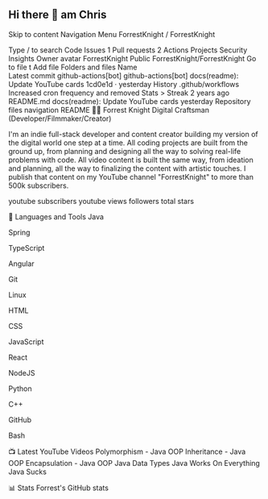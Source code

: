 ## Hi there 👋 am Chris

Skip to content
Navigation Menu
ForrestKnight
/
ForrestKnight

Type / to search
Code
Issues
1
Pull requests
2
Actions
Projects
Security
Insights
Owner avatar
ForrestKnight
Public
ForrestKnight/ForrestKnight
Go to file
t
Add file
Folders and files
Name		
Latest commit
github-actions[bot]
github-actions[bot]
docs(readme): Update YouTube cards
1cd0e1d
 · 
yesterday
History
.github/workflows
Increased cron frequency and removed Stats > Streak
2 years ago
README.md
docs(readme): Update YouTube cards
yesterday
Repository files navigation
README
🏄‍♂️ Forrest Knight
Digital Craftsman (Developer/Filmmaker/Creator)

I'm an indie full-stack developer and content creator building my version of the digital world one step at a time. All coding projects are built from the ground up, from planning and designing all the way to solving real-life problems with code. All video content is built the same way, from ideation and planning, all the way to finalizing the content with artistic touches. I publish that content on my YouTube channel "ForrestKnight" to more than 500k subscribers.

youtube subscribers youtube views followers total stars

🧰 Languages and Tools
Java

Spring

TypeScript

Angular

Git

Linux

HTML

CSS

JavaScript

React

NodeJS

Python

C++

GitHub

Bash


📺 Latest YouTube Videos
Polymorphism - Java OOP Inheritance - Java OOP Encapsulation - Java OOP Java Data Types Java Works On Everything Java Sucks



📊 Stats
Forrest's GitHub stats



<!--
**sunzuchris204/sunzuchris204** is a ✨ _special_ ✨ repository because its `README.md` (this file) appears on your GitHub profile.

Here are some ideas to get you started:

- 🔭 I’m currently working on ...
- 🌱 I’m currently learning ...
- 👯 I’m looking to collaborate on ...
- 🤔 I’m looking for help with ...
- 💬 Ask me about ...
- 📫 How to reach me: ...
- 😄 Pronouns: ...
- ⚡ Fun fact: ...
-->
